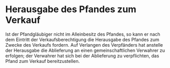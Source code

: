 # Herausgabe des Pfandes zum Verkauf

Ist der Pfandgläubiger nicht im Alleinbesitz des Pfandes, so kann er nach dem Eintritt der Verkaufsberechtigung die Herausgabe des Pfandes zum Zwecke des Verkaufs fordern. Auf Verlangen des Verpfänders hat anstelle der Herausgabe die Ablieferung an einen gemeinschaftlichen Verwahrer zu erfolgen; der Verwahrer hat sich bei der Ablieferung zu verpflichten, das Pfand zum Verkauf bereitzustellen.
